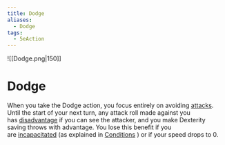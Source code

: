 ```yaml
---
title: Dodge
aliases:
  - Dodge
tags:
  - 5eAction
---
```

![[Dodge.png|150]]
# Dodge

When you take the Dodge action, you focus entirely on avoiding [attacks](https://roll20.net/compendium/dnd5e/Rules:Combat?expansion=0#toc_21). Until the start of your next turn, any attack roll made against you has [disadvantage](https://roll20.net/compendium/dnd5e/Ability%20Scores?expansion=0#toc_2) if you can see the attacker, and you make Dexterity saving throws with advantage. You lose this benefit if you are [incapacitated](https://roll20.net/compendium/dnd5e/Rules:Conditions?expansion=0#toc_6) (as explained in [Conditions](https://roll20.net/compendium/dnd5e/Rules:Conditions?expansion=0#content) ) or if your speed drops to 0.